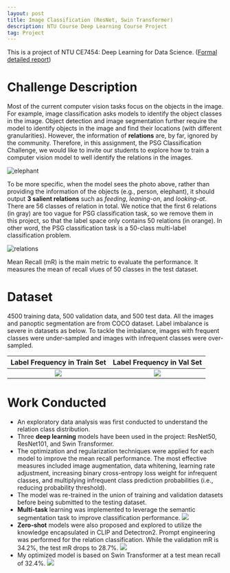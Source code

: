 ```yaml
---
layout: post
title: Image Classification (ResNet, Swin Transformer)
description: NTU Course Deep Learning Course Project
tag: Project
---
```


This is a project  of NTU CE7454: Deep Learning for Data Science. ([Formal detailed report](http://siyue-zhang.github.io/images/A1.pdf))

# Challenge Description

Most of the current computer vision tasks focus on the objects in the image. For example, image classification asks models to identify the object classes in the image. Object detection and image segmentation further require the model to identify objects in the image and find their locations (with different granularities). However, the information of **relations** are, by far, ignored by the community. Therefore, in this assignment, the PSG Classification Challenge, we would like to invite our students to explore how to train a computer vision model to well identify the relations in the images.

![elephant](http://siyue-zhang.github.io/images/image_cls/elephant.jpeg)

To be more specific, when the model sees the photo above, rather than providing the information of the objects (e.g., person, elephant), it should output **3 salient relations** such as *feeding*, *leaning-on*, and *looking-at*. There are 56 classes of relation in total. We notice that the first 6 relations (in gray) are too vague for PSG classification task, so we remove them in this project, so that the label space only contains 50 relations (in orange). In other word, the PSG classification task is a 50-class multi-label classification problem.

![relations](http://siyue-zhang.github.io/images/image_cls/relations.jpeg)

Mean Recall (mR) is the main metric to evaluate the performance. It measures the mean of recall vlues of 50 classes in the test dataset.


# Dataset

4500 training data, 500 validation data, and 500 test data. All the images and panoptic segmentation are from COCO dataset. Label imbalance is severe in datasets as below. To tackle the imbalance, images with frequent classes were under-sampled and images with infrequent classes were over-sampled.

Label Frequency in Train Set    |  Label Frequency in Val Set
:-------------------------:|:-------------------------:
![](http://siyue-zhang.github.io/images/image_cls/relation_hist_train.png)  |  ![](http://siyue-zhang.github.io/images/image_cls/relation_hist_val.png)

# Work Conducted

* An exploratory data analysis was first conducted to understand the relation class distribution. 
* Three **deep learning** models have been used in the project: ResNet50, ResNet101, and Swin Transformer. 
* The optimization and regularization techniques were applied for each model to improve the mean recall performance. The most effective measures included image augmentation, data whitening, learning rate adjustment, increasing binary cross-entropy loss weight for infrequent classes, and multiplying infrequent class prediction probabilities (i.e., reducing probability threshold). 
* The model was re-trained in the union of training and validation datasets before being submitted to the testing dataset. 
* **Multi-task** learning was implemented to leverage the semantic segmentation task to improve classification performance. 
![](http://siyue-zhang.github.io/images/image_cls/seg.png)
* **Zero-shot** models were also proposed and explored to utilize the knowledge encapsulated in CLIP and Detectron2. Prompt engineering was performed for the relation classification. While the validation mR is 34.2%, the test mR drops to 28.7%. 
![](http://siyue-zhang.github.io/images/image_cls/det.png)
* My optimized model is based on Swin Transformer at a test mean recall of 32.4%.
![](http://siyue-zhang.github.io/images/image_cls/tune.png)


